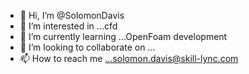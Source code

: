 - 👋 Hi, I’m @SolomonDavis
- 👀 I’m interested in ...cfd
- 🌱 I’m currently learning ...OpenFoam development
- 💞️ I’m looking to collaborate on ...
- 📫 How to reach me ...solomon.davis@skill-lync.com

<!---
SolomonDavis/SolomonDavis is a ✨ special ✨ repository because its `README.md` (this file) appears on your GitHub profile.
You can click the Preview link to take a look at your changes.
--->
